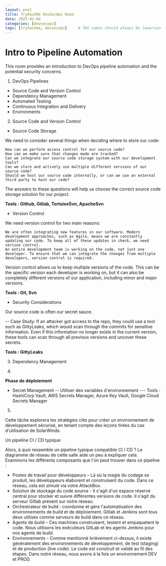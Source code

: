 ```yaml
---
layout: post
title: TryHackMe DevSecOps Room
date: 2025-02-04
categories: [devsecops]
tags: [tryhackme, devsecops]     # TAG names should always be lowercase
---
```



# Intro to Pipeline Automation

This room provides an introduction to DevOps pipeline automation and the potential security concerns.

1. DevOps Pipelines 
- Source Code and Version Control
- Dependency Management
- Automated Testing
- Continuous Integration and Delivery
- Environments

2. Source Code and Version Control
    
- Source Code Storage

We need to consider several things when deciding where to store our code:

    How can we perform access control for our source code?
    How can we make sure that changes made are tracked?
    Can we integrate our source code storage system with our development tools?
    Can we store and actively use multiple different versions of our source code?
    Should we host our source code internally, or can we use an external third party to host our code?

The answers to these questions will help us choose the correct source code storage solution for our project.

**Tools :  Github, Gitlab, TortoiseSvn, ApacheSvn**

- Version Control

We need version control for two main reasons:

    We are often integrating new features in our software. Modern development approaches, such as Agile, means we are constantly updating our code. To keep all of these updates in check, we need version control.
    An entire development team is working on the code, not just one developer. To ensure that we can integrate the changes from multiple developers, version control is required.

Version control allows us to keep multiple versions of the code. This can be the specific version each developer is working on, but it can also be completely different versions of our application, including minor and major versions.

**Tools :  Git, Svn**

- Security Considerations

Our source code is often our secret sauce. 

-- Case Study: 
If an attacker got access to the repo, they could use a tool such as GittyLeaks, which would scan through the commits for sensitive information. Even if this information no longer exists in the current version, these tools can scan through all previous versions and uncover these secrets.

**Tools :  GittyLeaks**

3. Dependency Management



4. 
**Phase de déploiement** 
- Secret Management
-- Utiliser des variables d'environnement
--- Tools : HashiCorp Vault, AWS Secrets Manager, Azure Key Vault, Google Cloud Secrets Manager

5.
Cette tâche explorera les stratégies clés pour créer un environnement de développement sécurisé, en tenant compte des leçons tirées du cas d'utilisation de SolarWinds.

Un pipeline CI / CD typique

Alors, à quoi ressemble un pipeline typique compatible CI / CD ? Le diagramme de réseau de cette salle aide un peu à expliquer cela. Examinons les différents composants que l'on peut trouver dans ce pipeline :

- Postes de travail pour développeurs  – Là où la magie du codage se produit, les développeurs élaborent et construisent du code. Dans ce réseau, cela est simulé via votre AttackBox.
- Solution de stockage du code source  - Il s'agit d'un espace réservé central pour stocker et suivre différentes versions de code. Il s'agit du serveur Gitlab présent sur notre réseau.
- Orchestrateur de build  : coordonne et gère l'automatisation des environnements de build et de déploiement. Gitlab et Jenkins sont tous deux utilisés comme serveurs de build dans ce réseau.
- Agents de build  – Ces machines construisent, testent et empaquetent le code. Nous utilisons les exécuteurs GitLab et les agents Jenkins pour nos agents de build.
- Environnements  - Comme mentionné brièvement ci-dessus, il existe généralement des environnements de développement, de test (staging) et de production (live code). Le code est construit et validé au fil des étapes. Dans notre réseau, nous avons à la fois un environnement DEV et PROD.
